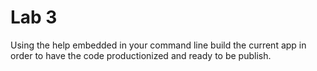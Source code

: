 Lab 3
=====
Using the help embedded in your command line build the current app in order to have the code productionized and ready to be publish.
